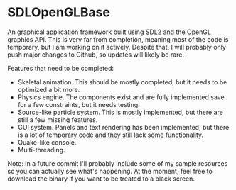 # SDLOpenGLBase
An graphical application framework built using SDL2 and the OpenGL graphics API. This is very far from completion, meaning most of the code is temporary, but I am working on it actively. Despite that, I will probably only push major changes to Github, so updates will likely be rare.

Features that need to be completed:

* Skeletal animation. This should be mostly completed, but it needs to be optimized a bit more.
* Physics engine. The components exist and are fully implemented save for a few constraints, but it needs testing.
* Source-like particle system. This is mostly implemented, but there are still a few missing features.
* GUI system. Panels and text rendering has been implemented, but there is a lot of temporary code and they still lack some functionality.
* Quake-like console.
* Multi-threading.

Note: In a future commit I'll probably include some of my sample resources so you can actually see what's happening. At the moment, feel free to download the binary if you want to be treated to a black screen.